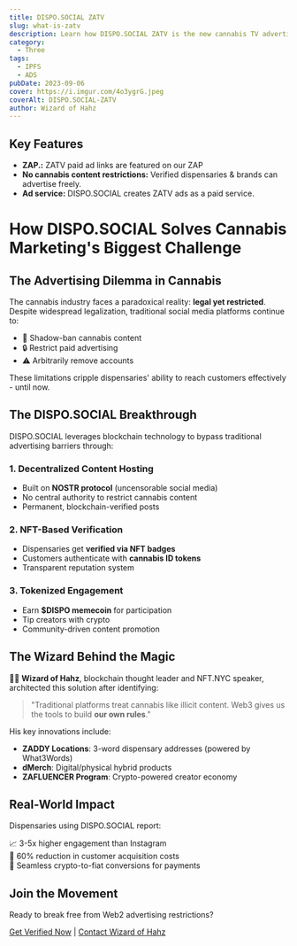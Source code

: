 ```yaml
---
title: DISPO.SOCIAL ZATV
slug: what-is-zatv
description: Learn how DISPO.SOCIAL ZATV is the new cannabis TV advertising platform.
category:
  - Three
tags:
  - IPFS
  - ADS
pubDate: 2023-09-06
cover: https://i.imgur.com/4o3ygrG.jpeg
coverAlt: DISPO.SOCIAL-ZATV
author: Wizard of Hahz
---
```


## Key Features

- **ZAP.:** ZATV paid ad links are featured on our ZAP
- **No cannabis content restrictions:** Verified dispensaries & brands can advertise freely.
- **Ad service:** DISPO.SOCIAL creates ZATV ads as a paid service.

# How DISPO.SOCIAL Solves Cannabis Marketing's Biggest Challenge

## The Advertising Dilemma in Cannabis

The cannabis industry faces a paradoxical reality: **legal yet restricted**. Despite widespread legalization, traditional social media platforms continue to:

- 🚫 Shadow-ban cannabis content
- 🔒 Restrict paid advertising
- ⚠️ Arbitrarily remove accounts

These limitations cripple dispensaries' ability to reach customers effectively - until now.

## The DISPO.SOCIAL Breakthrough

DISPO.SOCIAL leverages blockchain technology to bypass traditional advertising barriers through:

### 1. **Decentralized Content Hosting**

- Built on **NOSTR protocol** (uncensorable social media)
- No central authority to restrict cannabis content
- Permanent, blockchain-verified posts

### 2. **NFT-Based Verification**

- Dispensaries get **verified via NFT badges**
- Customers authenticate with **cannabis ID tokens**
- Transparent reputation system

### 3. **Tokenized Engagement**

- Earn **$DISPO memecoin** for participation
- Tip creators with crypto
- Community-driven content promotion

## The Wizard Behind the Magic

🧙‍♂️ **Wizard of Hahz**, blockchain thought leader and NFT.NYC speaker, architected this solution after identifying:

> "Traditional platforms treat cannabis like illicit content. Web3 gives us the tools to build **our own rules**."

His key innovations include:

- **ZADDY Locations**: 3-word dispensary addresses (powered by What3Words)
- **dMerch**: Digital/physical hybrid products
- **ZAFLUENCER Program**: Crypto-powered creator economy

## Real-World Impact

Dispensaries using DISPO.SOCIAL report:

📈 3-5x higher engagement than Instagram  
💸 60% reduction in customer acquisition costs  
🔄 Seamless crypto-to-fiat conversions for payments

## Join the Movement

Ready to break free from Web2 advertising restrictions?

[Get Verified Now](#) | [Contact Wizard of Hahz](https://t.me/wizardofhahz)
